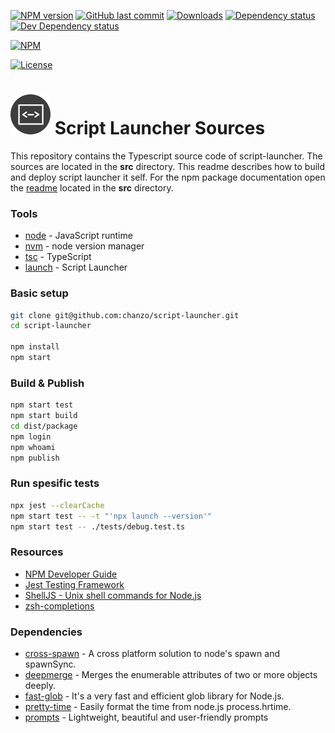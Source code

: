[![NPM version][npm-image]][npm-url]
[![GitHub last commit][github-last-commit]](#)
[![Downloads][downloads-image]][npm-url]
[![Dependency status][david-dm-image]][david-dm-url]
[![Dev Dependency status][david-dm-dev-image]][david-dm-dev-url]

[![NPM](https://nodei.co/npm/script-launcher.png?compact=false)](https://www.npmjs.com/package/script-launcher)

[![License][license-image]](/LICENSE)

[npm-url]:https://npmjs.org/package/script-launcher
[npm-image]:https://img.shields.io/npm/v/script-launcher.svg
[downloads-image]:https://img.shields.io/npm/dm/script-launcher.svg
[github-last-commit]:https://img.shields.io/github/last-commit/chanzo/script-launcher.svg?maxAge=2400

[david-dm-url]:https://david-dm.org/chanzo/script-launcher
[david-dm-image]:https://img.shields.io/david/chanzo/script-launcher.svg
[david-dm-dev-url]:https://david-dm.org/chanzo/script-launcher?type=dev
[david-dm-dev-image]:https://img.shields.io/david/dev/chanzo/script-launcher.svg
[license-image]:https://img.shields.io/npm/l/script-launcher.svg

# ![Logo](docs/readme-logo.png) Script Launcher Sources

This repository contains the Typescript source code of script-launcher. The sources are located in the **src** directory.
This readme describes how to build and deploy script launcher it self. For the npm package documentation open
the [readme](src/README.md) located in the **src** directory.

### Tools
* [node](https://nodejs.org/en/) - JavaScript runtime
* [nvm](https://github.com/creationix/nvm) - node version manager
* [tsc](https://www.typescriptlang.org/) - TypeScript
* [launch](https://www.npmjs.com/package/script-launcher) - Script Launcher

### Basic setup
``` bash
git clone git@github.com:chanzo/script-launcher.git
cd script-launcher

npm install
npm start
```

### Build & Publish
``` bash
npm start test
npm start build
cd dist/package
npm login
npm whoami
npm publish
```

### Run spesific tests
``` bash
npx jest --clearCache
npm start test -- -t "'npx launch --version'"
npm start test -- ./tests/debug.test.ts
```

### Resources
* [NPM Developer Guide](https://docs.npmjs.com/misc/developers#before-publishing-make-sure-your-package-installs-and-works)
* [Jest Testing Framework](https://jestjs.io/)
* [ShellJS - Unix shell commands for Node.js](https://www.npmjs.com/package/shelljs)
* [zsh-completions](https://github.com/zsh-users/zsh-completions/blob/master/zsh-completions-howto.org)

### Dependencies
* [cross-spawn](https://www.npmjs.com/package/cross-spawn) - A cross platform solution to node's spawn and spawnSync.
* [deepmerge](https://www.npmjs.com/package/deepmerge) - Merges the enumerable attributes of two or more objects deeply.
* [fast-glob](https://www.npmjs.com/package/fast-glob) - It's a very fast and efficient glob library for Node.js.
* [pretty-time](https://www.npmjs.com/package/pretty-time) - Easily format the time from node.js process.hrtime.
* [prompts](https://www.npmjs.com/package/prompts) - Lightweight, beautiful and user-friendly prompts
